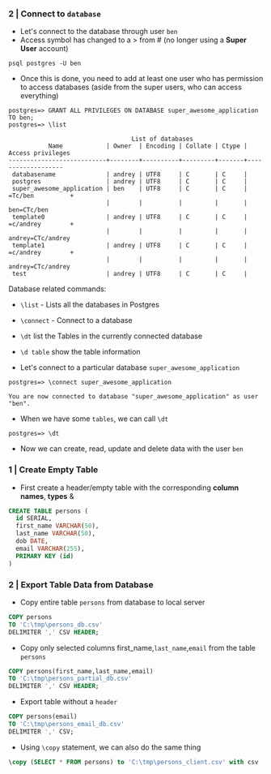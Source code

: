 ### 2 | Connect to `database`

- Let's connect to the database through user <code>ben</code>
- Access symbol has changed to a > from # (no longer using a **Super User** account)

```
psql postgres -U ben
```

- Once this is done, you need to add at least one user who has permission to access databases (aside from the super users, who can access everything)

```
postgres=> GRANT ALL PRIVILEGES ON DATABASE super_awesome_application TO ben; 
postgres=> \list 
```

```
                                  List of databases
           Name            | Owner  | Encoding | Collate | Ctype | Access privileges 
---------------------------+--------+----------+---------+-------+-------------------
 databasename              | andrey | UTF8     | C       | C     | 
 postgres                  | andrey | UTF8     | C       | C     | 
 super_awesome_application | ben    | UTF8     | C       | C     | =Tc/ben          +
                           |        |          |         |       | ben=CTc/ben
 template0                 | andrey | UTF8     | C       | C     | =c/andrey        +
                           |        |          |         |       | andrey=CTc/andrey
 template1                 | andrey | UTF8     | C       | C     | =c/andrey        +
                           |        |          |         |       | andrey=CTc/andrey
 test                      | andrey | UTF8     | C       | C     | 
```

Database related commands:

- <code>\list</code> - Lists all the databases in Postgres
- <code>\connect</code> - Connect to a database
- <code>\dt</code> list the Tables in the currently connected database
- <code>\d table</code> show the table information

- Let's connect to a particular database <code>super_awesome_application</code>

```
postgres=> \connect super_awesome_application 
```

```
You are now connected to database "super_awesome_application" as user "ben".
```

- When we have some <code>tables</code>, we can call <code>\dt</code>

```
postgres=> \dt 
```

- Now we can create, read, update and delete data with the user <code>ben</code>


### 1 | Create Empty Table

- First create a header/empty table with the corresponding **column names**, **types** & 

```sql
CREATE TABLE persons (
  id SERIAL,
  first_name VARCHAR(50),
  last_name VARCHAR(50),
  dob DATE,
  email VARCHAR(255),
  PRIMARY KEY (id)
)
```

### 2 | Export Table Data from Database

- Copy entire table <code>persons</code> from database to local server 

```sql
COPY persons 
TO 'C:\tmp\persons_db.csv' 
DELIMITER ',' CSV HEADER;
```

- Copy only selected columns <coed>first_name</code>,<code>last_name</code>,<code>email</codE> from the table <code>persons</code>

```sql
COPY persons(first_name,last_name,email) 
TO 'C:\tmp\persons_partial_db.csv' 
DELIMITER ',' CSV HEADER;
```

- Export table without a <code>header</code>
  
```sql
COPY persons(email) 
TO 'C:\tmp\persons_email_db.csv' 
DELIMITER ',' CSV;
```

- Using <code>\copy</code> statement, we can also do the same thing

```sql
\copy (SELECT * FROM persons) to 'C:\tmp\persons_client.csv' with csv
```
